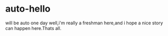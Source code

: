 # auto-hello
will be auto one day
well,i'm really a freshman here,and i hope a nice story can happen here.Thats all.
